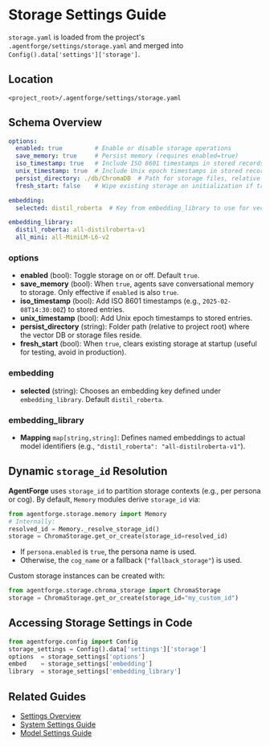 # Storage Settings Guide

`storage.yaml` is loaded from the project's `.agentforge/settings/storage.yaml` and merged into `Config().data['settings']['storage']`.

## Location

```
<project_root>/.agentforge/settings/storage.yaml
```

## Schema Overview

```yaml
options:
  enabled: true         # Enable or disable storage operations
  save_memory: true     # Persist memory (requires enabled=true)
  iso_timestamp: true   # Include ISO 8601 timestamps in stored records
  unix_timestamp: true  # Include Unix epoch timestamps in stored records
  persist_directory: ./db/ChromaDB  # Path for storage files, relative to project root
  fresh_start: false    # Wipe existing storage on initialization if true (useful for testing)

embedding:
  selected: distil_roberta  # Key from embedding_library to use for vector encoding

embedding_library:
  distil_roberta: all-distilroberta-v1
  all_mini: all-MiniLM-L6-v2
```

### options

- **enabled** (bool): Toggle storage on or off. Default `true`.
- **save_memory** (bool): When `true`, agents save conversational memory to storage. Only effective if `enabled` is also `true`.
- **iso_timestamp** (bool): Add ISO 8601 timestamps (e.g., `2025-02-08T14:30:00Z`) to stored entries.
- **unix_timestamp** (bool): Add Unix epoch timestamps to stored entries.
- **persist_directory** (string): Folder path (relative to project root) where the vector DB or storage files reside.
- **fresh_start** (bool): When `true`, clears existing storage at startup (useful for testing, avoid in production).

### embedding

- **selected** (string): Chooses an embedding key defined under `embedding_library`. Default `distil_roberta`.

### embedding_library

- **Mapping** `map[string,string]`: Defines named embeddings to actual model identifiers (e.g., `"distil_roberta": "all-distilroberta-v1"`).

## Dynamic `storage_id` Resolution

**AgentForge** uses `storage_id` to partition storage contexts (e.g., per persona or cog). By default, `Memory` modules derive `storage_id` via:

```python
from agentforge.storage.memory import Memory
# Internally:
resolved_id = Memory._resolve_storage_id()
storage = ChromaStorage.get_or_create(storage_id=resolved_id)
```

- If `persona.enabled` is `true`, the persona name is used.
- Otherwise, the `cog_name` or a fallback (`"fallback_storage"`) is used.

Custom storage instances can be created with:

```python
from agentforge.storage.chroma_storage import ChromaStorage
storage = ChromaStorage.get_or_create(storage_id="my_custom_id")
```

## Accessing Storage Settings in Code

```python
from agentforge.config import Config
storage_settings = Config().data['settings']['storage']
options  = storage_settings['options']
embed    = storage_settings['embedding']
library  = storage_settings['embedding_library']
```

## Related Guides

- [Settings Overview](Settings.md)
- [System Settings Guide](System.md)
- [Model Settings Guide](Models.md)
